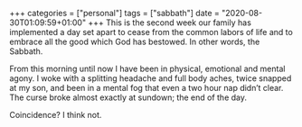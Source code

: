 +++
categories = ["personal"]
tags = ["sabbath"]
date = "2020-08-30T01:09:59+01:00"
+++
This is the second week our family has implemented a day set apart to cease from the common labors of life and to embrace all the good which God has bestowed. In other words, the Sabbath.

From this morning until now I have been in physical, emotional and mental agony. I woke with a splitting headache and full body aches, twice snapped at my son, and been in a mental fog that even a two hour nap didn’t clear. The curse broke almost exactly at sundown; the end of the day.

Coincidence? I think not.
